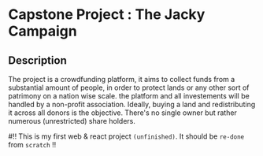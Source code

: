 # Capstone Project : The Jacky Campaign

## Description
The project is a crowdfunding platform, it aims to collect funds from a substantial amount of people, in order to protect lands or any other sort of patrimony on a nation wise scale. the platform and all investements will be handled by a non-profit association.
Ideally, buying a land and redistributing it across all donors is the objective. There's no single owner but rather numerous (unrestricted) share holders.

#!! This is my first web & react project `(unfinished)`. It should be `re-done` from `scratch` !!